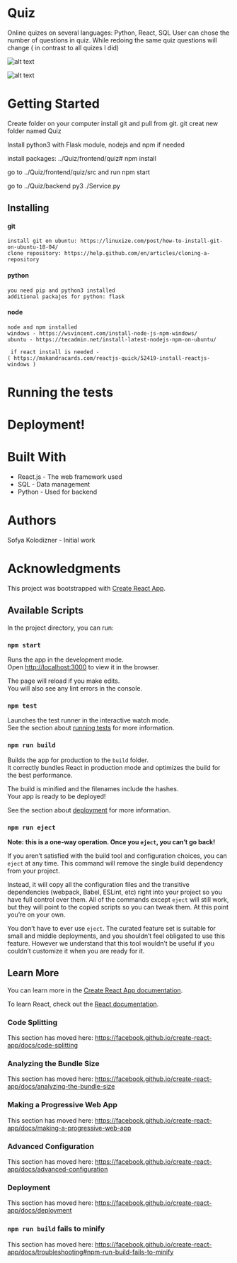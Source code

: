 # Quiz
Online quizes on several languages: Python, React, SQL
User can chose the number of questions in quiz.
While redoing the same quiz questions will change ( in contrast to all quizes I did)

![alt text](./ping_management/images/horIm.jpg)

![alt text](./frontend/WhatIHave/quizPage.jpg)


# Getting Started
Create folder on your computer install git and pull from git.
git creat new folder named Quiz

Install python3 with Flask module, nodejs  and npm if needed

install packages: ../Quiz/frontend/quiz# npm install

go to ../Quiz/frontend/quiz/src
and run npm start

go to ../Quiz/backend
py3 ./Service.py

 

## Installing
#### git
```
install git on ubuntu: https://linuxize.com/post/how-to-install-git-on-ubuntu-18-04/
clone repository: https://help.github.com/en/articles/cloning-a-repository
```

#### python 
```
you need pip and python3 installed
additional packajes for python: flask
```

#### node
```
node and npm installed
windows - https://wsvincent.com/install-node-js-npm-windows/
ubuntu - https://tecadmin.net/install-latest-nodejs-npm-on-ubuntu/
 
 if react install is needed -
( https://makandracards.com/reactjs-quick/52419-install-reactjs-windows )
```

# Running the tests

# Deployment!
 

# Built With
- React.js - The web framework used
- SQL - Data management
- Python - Used for backend
 
# Authors
Sofya Kolodizner - Initial work  
  

# Acknowledgments





This project was bootstrapped with [Create React App](https://github.com/facebook/create-react-app).

## Available Scripts

In the project directory, you can run:

### `npm start`

Runs the app in the development mode.<br />
Open [http://localhost:3000](http://localhost:3000) to view it in the browser.

The page will reload if you make edits.<br />
You will also see any lint errors in the console.

### `npm test`

Launches the test runner in the interactive watch mode.<br />
See the section about [running tests](https://facebook.github.io/create-react-app/docs/running-tests) for more information.

### `npm run build`

Builds the app for production to the `build` folder.<br />
It correctly bundles React in production mode and optimizes the build for the best performance.

The build is minified and the filenames include the hashes.<br />
Your app is ready to be deployed!

See the section about [deployment](https://facebook.github.io/create-react-app/docs/deployment) for more information.

### `npm run eject`

**Note: this is a one-way operation. Once you `eject`, you can’t go back!**

If you aren’t satisfied with the build tool and configuration choices, you can `eject` at any time. This command will remove the single build dependency from your project.

Instead, it will copy all the configuration files and the transitive dependencies (webpack, Babel, ESLint, etc) right into your project so you have full control over them. All of the commands except `eject` will still work, but they will point to the copied scripts so you can tweak them. At this point you’re on your own.

You don’t have to ever use `eject`. The curated feature set is suitable for small and middle deployments, and you shouldn’t feel obligated to use this feature. However we understand that this tool wouldn’t be useful if you couldn’t customize it when you are ready for it.

## Learn More

You can learn more in the [Create React App documentation](https://facebook.github.io/create-react-app/docs/getting-started).

To learn React, check out the [React documentation](https://reactjs.org/).

### Code Splitting

This section has moved here: https://facebook.github.io/create-react-app/docs/code-splitting

### Analyzing the Bundle Size

This section has moved here: https://facebook.github.io/create-react-app/docs/analyzing-the-bundle-size

### Making a Progressive Web App

This section has moved here: https://facebook.github.io/create-react-app/docs/making-a-progressive-web-app

### Advanced Configuration

This section has moved here: https://facebook.github.io/create-react-app/docs/advanced-configuration

### Deployment

This section has moved here: https://facebook.github.io/create-react-app/docs/deployment

### `npm run build` fails to minify

This section has moved here: https://facebook.github.io/create-react-app/docs/troubleshooting#npm-run-build-fails-to-minify
